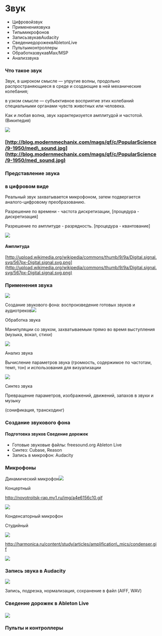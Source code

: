 # Звук

* Цифровойзвук
* Применениязвука
* Типымикрофонов
* ЗаписьзвукавAudacity
* СведениедорожеквAbletonLive
* Пультыиконтроллеры
* ОбработказвукавMax/MSP
* Анализзвука

### Что такое звук

Звук, в широком смысле — упругие волны, продольно распространяющиеся в среде и создающие в ней механические колебания;

в узком смысле — субъективное восприятие этих колебаний специальными органами чувств животных или человека.

Как и любая волна, звук характеризуется амплитудой и частотой.         \(Википедия\)

![](/assets/snd01.png)

### [http://blog.modernmechanix.com/mags/qf/c/PopularScience/9-1950/med\_sound.jpg](http://blog.modernmechanix.com/mags/qf/c/PopularScience/9-1950/med_sound.jpg)

### Представление звука

### в цифровом виде

Реальный звук захватывается микрофоном, затем подвергается аналого-цифровому преобразованию.

Разрешение по времени - частота дискретизации,   \[процедура - дискретизация\]

Разрешение по амплитуде - разрядность.                   \[процедура - квантование\]

![](/assets/snd02.png)

#### Амплитуда

[http://upload.wikimedia.org/wikipedia/commons/thumb/9/9a/Digital.signal.svg/567px-Digital.signal.svg.png](http://upload.wikimedia.org/wikipedia/commons/thumb/9/9a/Digital.signal.svg/567px-Digital.signal.svg.png)

### 

### Применения звука

![](/assets/snd04.png)

Создание звукового фона: воспроизведение готовых звуков и аудиотреков![](/assets/snd05.png)

Обработка звука

Манипуляции со звуком, захватываемым прямо во время выступления \(музыка, вокал, стихи\)

![](/assets/snd06.png)

Анализ звука

Вычисление параметров звука \(громкость, содержимое по частотам, темп, тон\) и использования для визуализации

![](/assets/snd07.png)

Синтез звука

Превращение параметров, изображений, движений, запахов в звуки и музыку

\(сонификация, транскодинг\)

### Создание звукового фона

#### Подготовка звуков                                                 Сведение дорожек

* Готовые звуковые файлы: freesound.org                       Ableton Live
* Синтез: Cubase, Reason
* Запись в микрофон: Audacity

### Микрофоны

Динамический микрофон![](/assets/snd08.png)

Концертный

http://novotroitsk-rap.my1.ru/img/a4e6156c10.gif

![](/assets/snd09.png)



Конденсаторный микрофон

Студийный

![](/assets/snd10.png)

http://harmonica.ru/content/study/articles/amplification\_mics/condenser.gif



![](/assets/snd11.png)

### Запись звука в Audacity

![](/assets/snd12.png)

Запись, подрезка, нормализация, сохранение в файл \(AIFF, WAV\)

### Сведение дорожек в Ableton Live

### ![](/assets/snd13.png)

### Пульты и контроллеры



